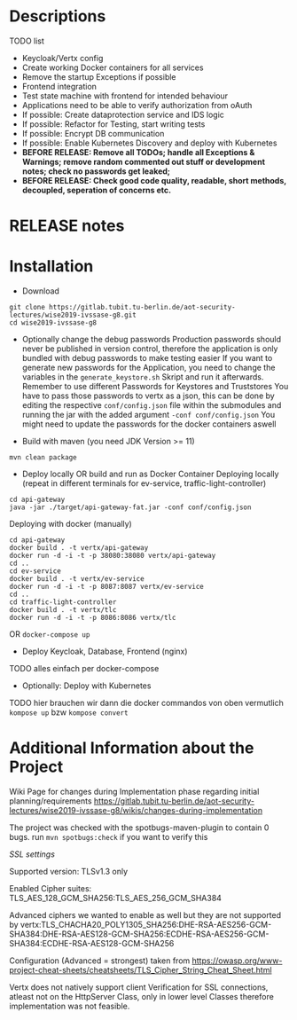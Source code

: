Descriptions
===========
TODO list
* Keycloak/Vertx config
* Create working Docker containers for all services
* Remove the startup Exceptions if possible
* Frontend integration
* Test state machine with frontend for intended behaviour
* Applications need to be able to verify authorization from oAuth
* If possible: Create dataprotection service and IDS logic
* If possible: Refactor for Testing, start writing tests
* If possible: Encrypt DB communication
* If possible: Enable Kubernetes Discovery and deploy with Kubernetes
* **BEFORE RELEASE: Remove all TODOs; handle all Exceptions & Warnings; remove random commented out stuff or development notes; check no passwords get leaked;**
* **BEFORE RELEASE: Check good code quality, readable, short methods, decoupled, seperation of concerns etc.**

RELEASE notes
=============

Installation
============
* Download
```
git clone https://gitlab.tubit.tu-berlin.de/aot-security-lectures/wise2019-ivssase-g8.git
cd wise2019-ivssase-g8
```
* Optionally change the debug passwords
Production passwords should never be published in version control, therefore the application is only bundled with debug passwords to make testing easier
If you want to generate new passwords for the Application, you need to change the variables in the `generate_keystore.sh` Skript and run it afterwards. 
Remember to use different Passwords for Keystores and Truststores
You have to pass those passwords to vertx as a json, this can be done by editing the respective `conf/config.json` file within the submodules and running the jar with the added argument `-conf conf/config.json` 
You might need to update the passwords for the docker containers aswell

* Build with maven (you need JDK Version >= 11)
```
mvn clean package
```
* Deploy locally OR build and run as Docker Container
Deploying locally (repeat in different terminals for ev-service, traffic-light-controller)

```
cd api-gateway
java -jar ./target/api-gateway-fat.jar -conf conf/config.json
```

Deploying with docker (manually)
```
cd api-gateway
docker build . -t vertx/api-gateway
docker run -d -i -t -p 38080:38080 vertx/api-gateway
cd ..
cd ev-service
docker build . -t vertx/ev-service
docker run -d -i -t -p 8087:8087 vertx/ev-service
cd ..
cd traffic-light-controller
docker build . -t vertx/tlc
docker run -d -i -t -p 8086:8086 vertx/tlc
```

OR `docker-compose up`
* Deploy Keycloak, Database, Frontend (nginx)

TODO alles einfach per docker-compose

* Optionally: Deploy with Kubernetes

TODO hier brauchen wir dann die docker commandos von oben vermutlich
`kompose up` bzw `kompose convert`

Additional Information about the Project
=============================

Wiki Page for changes during Implementation phase regarding initial planning/requirements
https://gitlab.tubit.tu-berlin.de/aot-security-lectures/wise2019-ivssase-g8/wikis/changes-during-implementation

The project was checked with the spotbugs-maven-plugin to contain 0 bugs. 
run `mvn spotbugs:check` if you want to verify this

*SSL settings*

Supported version: TLSv1.3 only

Enabled Cipher suites: TLS_AES_128_GCM_SHA256:TLS_AES_256_GCM_SHA384

Advanced ciphers we wanted to enable as well but they are not supported by vertx:TLS_CHACHA20_POLY1305_SHA256:DHE-RSA-AES256-GCM-SHA384:DHE-RSA-AES128-GCM-SHA256:ECDHE-RSA-AES256-GCM-SHA384:ECDHE-RSA-AES128-GCM-SHA256

Configuration (Advanced = strongest) taken from https://owasp.org/www-project-cheat-sheets/cheatsheets/TLS_Cipher_String_Cheat_Sheet.html

Vertx does not natively support client Verification for SSL connections, atleast not on the HttpServer Class, only in lower level Classes therefore implementation was not feasible.
